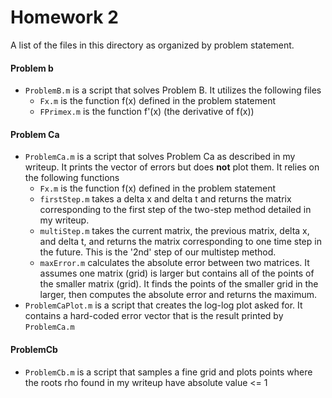 # Homework 2

A list of the files in this directory as organized by problem statement.

#### Problem b
 - `ProblemB.m` is a script that solves Problem B. It utilizes the following files
   - `Fx.m` is the function f(x) defined in the problem statement
   - `FPrimex.m` is the function f'(x) (the derivative of f(x))

#### Problem Ca
 - `ProblemCa.m` is a script that solves Problem Ca as described in my writeup. It prints the vector of errors but does **not** plot them. It relies on the following functions
   - `Fx.m` is the function f(x) defined in the problem statement
   - `firstStep.m` takes a delta x and delta t and returns the matrix corresponding to the first step of the two-step method detailed in my writeup.
   - `multiStep.m` takes the current matrix, the previous matrix, delta x, and delta t, and returns the matrix corresponding to one time step in the future. This is the '2nd' step of our multistep method.
   - `maxError.m` calculates the absolute error between two matrices. It assumes one matrix (grid) is larger but contains all of the points of the smaller matrix (grid). It finds the points of the smaller grid in the larger, then computes the absolute error and returns the maximum.
 - `ProblemCaPlot.m` is a script that creates the log-log plot asked for. It contains a hard-coded error vector that is the result printed by `ProblemCa.m`
 
#### ProblemCb
 - `ProblemCb.m` is a script that samples a fine grid and plots points where the roots rho found in my writeup have absolute value <= 1
